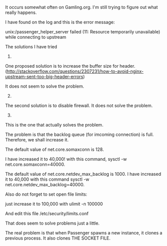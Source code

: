 It occurs somewhat often on Gamling.org. I'm still trying to figure out what really happens.

I have found on the log and this is the error message:

unix:/passenger_helper_server failed (11: Resource temporarily unavailable) while connecting to upstream

The solutions I have tried

1.
One proposed solution is to increase the buffer size for header.
(http://stackoverflow.com/questions/2307231/how-to-avoid-nginx-upstream-sent-too-big-header-errors)

It does not seem to solve the problem.

2.
The second solution is to disable firewall. It does not solve the problem.


3.
This is the one that actually solves the problem.

The problem is that the backlog queue (for imcoming connection) is full. Therefore, we shall increase it.

The default value of net.core.somaxconn is 128.

I have increased it to 40,000! with this command, sysctl -w net.core.somaxconn=40000.

The default value of net.core.netdev_max_backlog is 1000. I have increased it to 40,000 with this command sysctl -w net.core.netdev_max_backlog=40000.

Also do not forget to set open file limits:

just increase it to 100,000 with ulimit -n 100000

And edit this file /etc/security/limits.conf


That does seem to solve problems just a little.

The real problem is that when Passenger spawns a new instance, it clones a previous process. It also clones THE SOCKET FILE.